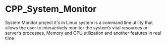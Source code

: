 # CPP_System_Monitor
System Monitor project it's in Linux system is a command line utility that allows the user to interactively monitor the system’s vital resources or server’s processes, Memory and CPU utilization and another features in real time
